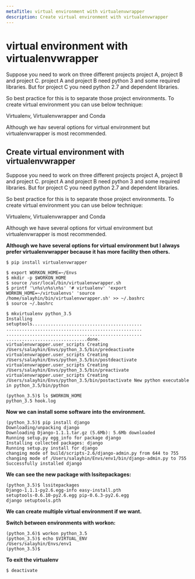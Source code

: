 ```yaml
---
metaTitle: virtual environment with virtualenvwrapper
description: Create virtual environment with virtualenvwrapper
---
```


# virtual environment with virtualenvwrapper


Suppose you need to work on three different projects project A, project B and project C. project A and project B need python 3 and some required libraries. But for project C you need python 2.7 and dependent libraries.

So best practice for this is to separate those project environments. To create virtual environment you can use below technique:

Virtualenv, Virtualenvwrapper and Conda

Although we hav several options for virtual environment but virtualenvwrapper is most recommended.



## Create virtual environment with virtualenvwrapper


Suppose you need to work on three different projects project A, project B and project C. project A and project B need python 3 and some required libraries. But for project C you need python 2.7 and dependent libraries.

So best practice for this is to separate those project environments. To create virtual environment you can use below technique:

Virtualenv, Virtualenvwrapper and Conda

Although we have several options for virtual environment but virtualenvwrapper is most recommended.

**Although we have several options for virtual environment but I always prefer virtualenvwrapper because it has more facility then others.**

```
$ pip install virtualenvwrapper

$ export WORKON_HOME=~/Envs
$ mkdir -p $WORKON_HOME
$ source /usr/local/bin/virtualenvwrapper.sh
$ printf '\n%s\n%s\n%s' '# virtualenv' 'export WORKON_HOME=~/virtualenvs' 'source /home/salayhin/bin/virtualenvwrapper.sh' >> ~/.bashrc
$ source ~/.bashrc

$ mkvirtualenv python_3.5
Installing
setuptools..........................................
....................................................
....................................................
...............................done.
virtualenvwrapper.user_scripts Creating /Users/salayhin/Envs/python_3.5/bin/predeactivate
virtualenvwrapper.user_scripts Creating /Users/salayhin/Envs/python_3.5/bin/postdeactivate
virtualenvwrapper.user_scripts Creating /Users/salayhin/Envs/python_3.5/bin/preactivate
virtualenvwrapper.user_scripts Creating /Users/salayhin/Envs/python_3.5/bin/postactivate New python executable in python_3.5/bin/python

(python_3.5)$ ls $WORKON_HOME
python_3.5 hook.log

```

**Now we can install some software into the environment.**

```
(python_3.5)$ pip install django
Downloading/unpacking django
Downloading Django-1.1.1.tar.gz (5.6Mb): 5.6Mb downloaded
Running setup.py egg_info for package django
Installing collected packages: django
Running setup.py install for django
changing mode of build/scripts-2.6/django-admin.py from 644 to 755
changing mode of /Users/salayhin/Envs/env1/bin/django-admin.py to 755
Successfully installed django

```

**We can see the new package with lssitepackages:**

```
(python_3.5)$ lssitepackages
Django-1.1.1-py2.6.egg-info easy-install.pth
setuptools-0.6.10-py2.6.egg pip-0.6.3-py2.6.egg
django setuptools.pth

```

**We can create multiple virtual environment if we want.**

**Switch between environments with workon:**

```
(python_3.6)$ workon python_3.5
(python_3.5)$ echo $VIRTUAL_ENV
/Users/salayhin/Envs/env1
(python_3.5)$

```

**To exit the virtualenv**

```
$ deactivate

```

